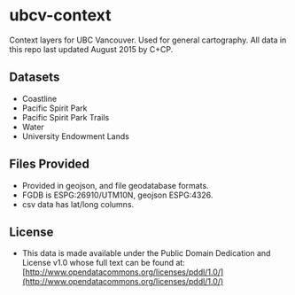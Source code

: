 ubcv-context
==============

Context layers for UBC Vancouver. Used for general cartography. All data in this repo last updated August
2015 by C+CP.

Datasets
--------
* Coastline
* Pacific Spirit Park
* Pacific Spirit Park Trails
* Water
* University Endowment Lands

Files Provided
--------------
* Provided in geojson, and file geodatabase formats.
* FGDB is ESPG:26910/UTM10N, geojson ESPG:4326.
* csv data has lat/long columns.

License
-------
* This data is made available under the Public Domain Dedication and License v1.0 whose full text can be found at: [http://www.opendatacommons.org/licenses/pddl/1.0/](http://www.opendatacommons.org/licenses/pddl/1.0/)



